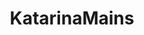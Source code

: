 ---
title: KatarinaMains
crosslinks:
- youtubefactsbot
- youtubot
- leagueoflegends
- summonerschool
- u_imguralbumbot
- akalimains
- livven
- alotabot
- Rengarmains
- KatarinaMainsOCE
- taliyahmains
- zedmains
- AhriMains
- Draven
- KoreanAdvice
- Dariusmains
- loleventvods
- AMAAggregator
- SubAutoCorrectBot
- ezrealmains
---